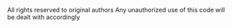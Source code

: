 All rights reserved to original authors
Any unauthorized use of this code will be dealt with accordingly
